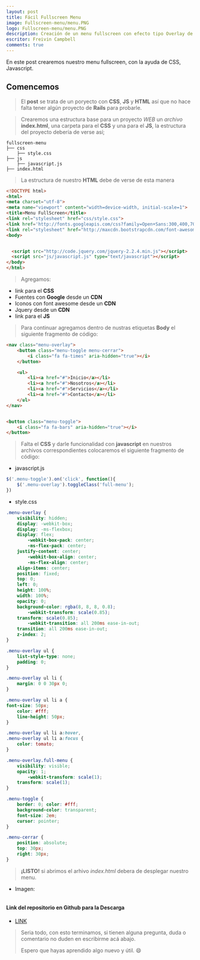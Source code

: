 ```yaml
---
layout: post
title: Fácil Fullscreen Menu
image: Fullscreen-menu/menu.PNG
logo: Fullscreen-menu/menu.PNG
description: Creación de un menu fullscreen con efecto tipo Overlay de una forma fácil.
escritor: Freivin Campbell
comments: true
---
```

<p class="intro"><span class="dropcap">E</span>n este post crearemos nuestro menu fullscreen, con la ayuda de CSS, Javascript.</p>

## Comencemos

> El **post** se trata de un poryecto con **CSS**, **JS** y **HTML** así que no hace falta tener algún proyecto de **Rails** para probarle.

> Crearemos una estructura base para un proyecto *WEB* un *archivo* **index.html**, una carpeta para el **CSS** y una para el **JS**, la estructura del proyecto debería de verse así;

````
fullscreen-menu
├── css
    ├── style.css
├── js
    ├── javascript.js
├── index.html
````

> La estructura de nuestro **HTML** debe de verse de esta manera

```html
<!DOCTYPE html>
<html>
<meta charset="utf-8">
<meta name="viewport" content="width=device-width, initial-scale=1">
<title>Menu FullScreen</title>
<link rel="stylesheet" href="css/style.css">
<link href='http://fonts.googleapis.com/css?family=Open+Sans:300,400,700,800' rel='stylesheet' type='text/css'>
<link rel="stylesheet" href="http://maxcdn.bootstrapcdn.com/font-awesome/4.3.0/css/font-awesome.min.css">
<body>


  <script src="http://code.jquery.com/jquery-2.2.4.min.js"></script>
  <script src="js/javascript.js" type="text/javascript"></script>
</body>
</html>
```

> Agregamos:

- link para el **CSS**
- Fuentes con **Google** desde un **CDN**
- Iconos con font awesome desde un **CDN**
- Jquery desde un **CDN**
- link para el **JS**

> Para continuar agregamos dentro de nustras etiquetas **Body** el siguiente fragmento de código:

```html
<nav class="menu-overlay">
    <button class="menu-toggle menu-cerrar">
        <i class="fa fa-times" aria-hidden="true"></i>
    </button>

    <ul>
        <li><a href="#">Inicio</a></li>
        <li><a href="#">Nosotros</a></li>
        <li><a href="#">Servicios</a></li>
        <li><a href="#">Contacto</a></li>
    </ul>
</nav>


<button class="menu-toggle">
    <i class="fa fa-bars" aria-hidden="true"></i>
</button>
```

> Falta el **CSS** y darle funcionalidad con **javascript** en nuestros archivos correspondientes colocaremos el siguiente fragmento de código:

- javascript.js

```js
$('.menu-toggle').on('click', function(){
    $('.menu-overlay').toggleClass('full-menu');
})
```

- style.css

```css
.menu-overlay {
	visibility: hidden;
	display: -webkit-box;
	display: -ms-flexbox;
	display: flex;
		-webkit-box-pack: center;
		-ms-flex-pack: center;
	justify-content: center;
		-webkit-box-align: center;
		-ms-flex-align: center;
	align-items: center;
	position: fixed;
	top: 0;
	left: 0;
	height: 100%;
	width: 100%;
	opacity: 0;
	background-color: rgba(8, 8, 8, 0.8);
		-webkit-transform: scale(0.85);
	transform: scale(0.85);
		-webkit-transition: all 200ms ease-in-out;
	transition: all 200ms ease-in-out;
	z-index: 2;
}

.menu-overlay ul {
	list-style-type: none;
	padding: 0;
}

.menu-overlay ul li {
	margin: 0 0 30px 0;
}

.menu-overlay ul li a {
font-size: 50px;
	color: #fff;
	line-height: 50px;
}

.menu-overlay ul li a:hover,
.menu-overlay ul li a:focus {
	color: tomato;
}

.menu-overlay.full-menu {
	visibility: visible;
	opacity: 1;
		-webkit-transform: scale(1);
	transform: scale(1);
}

.menu-toggle {
	border: 0; color: #fff;
	background-color: transparent;
	font-size: 2em;
	cursor: pointer;
}

.menu-cerrar {
	position: absolute;
	top: 30px;
	right: 30px;
}
```

> **¡LISTO!** si abrimos el arhivo *index.html* debera de desplegar nuestro menu.

- Imagen:

<img src="{{ '/assets/img/Fullscreen-menu/menu-1.PNG' | prepend: site.baseurl }}" alt="">

>

#### Link del repositorio en Github para la Descarga

- [LINK](https://goo.gl/SavjC4)

> Seria todo, con esto terminamos, si tienen alguna pregunta, duda o comentario no duden en escribirme acá abajo.
>
> Espero que hayas aprendido algo nuevo y útil. :smile:
